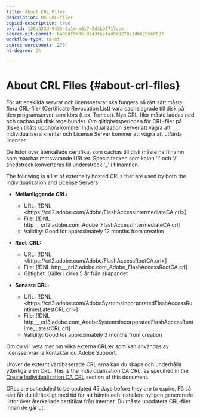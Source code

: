 ```yaml
---
title: About CRL Files
description: Om CRL-filer
copied-description: true
exl-id: 126a323d-9433-4a1e-a617-2d3bbf717cce
source-git-commit: 6a00df9c061da43f6efa49d927873db629568597
workflow-type: tm+mt
source-wordcount: '270'
ht-degree: 0%

---
```


# About CRL Files {#about-crl-files}

För att enskilda servrar och licensservrar ska fungera på rätt sätt måste flera CRL-filer (Certificate Revocation List) vara cachelagrade till disk på den programserver som körs (t.ex. Tomcat). Nya CRL-filer måste laddas ned och cachas på disk regelbundet. Om giltighetsperioden för CRL-filer på disken tillåts upphöra kommer Individualization Server att vägra att individualisera klienter och License Server kommer att vägra att utfärda licenser.

De listor över återkallade certifikat som cachas till disk måste ha filnamn som matchar motsvarande URL:er. Specialtecken som kolon &#39;:&#39; och &#39;/&#39; snedstreck konverteras till understreck &#39;_&#39; i filnamnen.

The following is a list of externally hosted CRLs that are used by both the Individualization and License Servers:

* **Mellanliggande CRL:**

   * URL: [!DNL <ht<span></span>tps://crl2.adobe.com/Adobe/FlashAccessIntermediateCA.crl>]
   * File: [!DNL http___crl2.adobe.com_Adobe_FlashAccessIntermediateCA.crl]
   * Validity: Good for approximately 12 months from creation

* **Root-CRL:**

   * URL: [!DNL <ht<span></span>tps://crl2.adobe.com/Adobe/FlashAccessRootCA.crl>]
   * File: [!DNL http___crl2.adobe.com_Adobe_FlashAccessRootCA.crl]
   * Giltighet: Gäller i cirka 5 år från skapandet

* **Senaste CRL:**

   * URL: [!DNL <ht<span></span>tps://crl3.adobe.com/AdobeSystemsIncorporatedFlashAccessRuntime/LatestCRL.crl>]
   * File: [!DNL http___crl3.adobe.com_AdobeSystemsIncorporatedFlashAccessRuntime_LatestCRL.crl]
   * Validity: Good for approximately 3 months from creation

Om du vill veta mer om vilka externa CRL:er som kan användas av licensservrarna kontaktar du Adobe Support.

<!---

Commenting out because of a security vulnerability reported in Jira PSIRT-20689. 

The following are externally hosted CRLs that are used only by the License Servers:

* URL: `https://crl2.adobe.com/Adobe/FlashAccessIndividualizationCA.crl`

* File: `http___crl2.adobe.com_Adobe_FlashAccessIndividualizationCA.crl`

* Validity: Good for approximately 3 months from creation

* URL: `https://individualization-crl.primetime.adobe.com/FlashAccessIndividualizationCA.crl`

* File: `http___individualization-crl.primetime.adobe.com_FlashAccessIndividualizationCA.crl`

* Validity: Good for approximately 3 months from creation

* URL: `https://individualization-crl.s3-website-us-east-1.amazonaws.com/FlashAccessIndividualizationCA.crl`

* File: `http___individualization-crl.s3-website-us-east-1.amazonaws.com_FlashAccessIndividualizationCA.crl`

* Validity: Good for approximately 3 months from creation

--->

Utöver de externt värdbaserade CRL:erna kan du skapa och underhålla ytterligare en CRL. This is the Individualization CA CRL, as specified in the [Create Individualization CA CRL](../../../on-premises-i15n-server/server-configuration-section/server-properties/create-i15n-ca-crl.md) section of this document.

CRLs are scheduled to be updated 45 days before they are to expire. På så sätt får du tillräckligt med tid för att hämta och installera nyligen genererade listor över återkallade certifikat från Internet. Du måste uppdatera CRL-filer innan de går ut.
